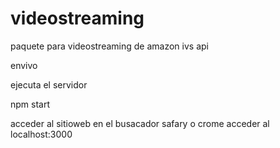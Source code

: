 # videostreaming
paquete para videostreaming de amazon ivs api

envivo

ejecuta el servidor

npm start

acceder al sitioweb en el busacador safary o crome acceder al localhost:3000
